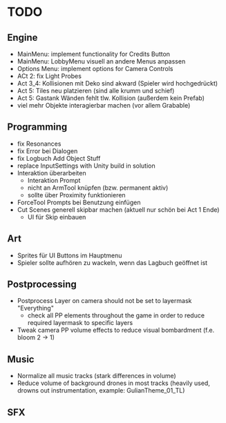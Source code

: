 # TODO
## Engine
- MainMenu: implement functionality for Credits Button
- MainMenu: LobbyMenu visuell an andere Menus anpassen
- Options Menu: implement options for Camera Controls
- ACt 2: fix Light Probes
- Act 3_4: Kollisionen mit Deko sind akward (Spieler wird hochgedrückt)
- Act 5: Tiles neu platzieren (sind alle krumm und schief)
- Act 5: Gastank Wänden fehlt tlw. Kollision (außerdem kein Prefab)
- viel mehr Objekte interagierbar machen (vor allem Grabable)

## Programming
- fix Resonances
- fix Error bei Dialogen
- fix Logbuch Add Object Stuff
- replace InputSettings with Unity build in solution
- Interaktion überarbeiten
	- Interaktion Prompt
	- nicht an ArmTool knüpfen (bzw. permanent aktiv)
	- sollte über Proximity funktionieren
- ForceTool Prompts bei Benutzung einfügen
- Cut Scenes generell skipbar machen (aktuell nur schön bei Act 1 Ende)
	- UI für Skip einbauen

## Art
- Sprites für UI Buttons im Hauptmenu
- Spieler sollte aufhören zu wackeln, wenn das Lagbuch geöffnet ist

## Postprocessing
- Postprocess Layer on camera should not be set to layermask "Everything"
	- check all PP elements throughout the game in order to reduce required layermask to specific layers
- Tweak camera PP volume effects to reduce visual bombardment (f.e. bloom 2 -> 1)

## Music
- Normalize all music tracks (stark differences in volume)
- Reduce volume of background drones in most tracks (heavily used, drowns out instrumentation, example: GulianTheme_01_TL)

## SFX
